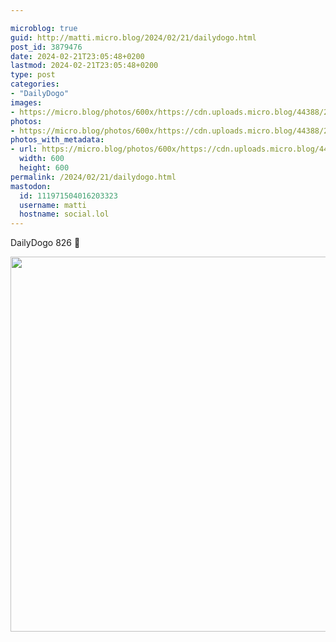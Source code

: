 ```yaml
---

microblog: true
guid: http://matti.micro.blog/2024/02/21/dailydogo.html
post_id: 3879476
date: 2024-02-21T23:05:48+0200
lastmod: 2024-02-21T23:05:48+0200
type: post
categories:
- "DailyDogo"
images:
- https://micro.blog/photos/600x/https://cdn.uploads.micro.blog/44388/2024/945efd74fd8847b3b1be02acb13b4d62.jpg
photos:
- https://micro.blog/photos/600x/https://cdn.uploads.micro.blog/44388/2024/945efd74fd8847b3b1be02acb13b4d62.jpg
photos_with_metadata:
- url: https://micro.blog/photos/600x/https://cdn.uploads.micro.blog/44388/2024/945efd74fd8847b3b1be02acb13b4d62.jpg
  width: 600
  height: 600
permalink: /2024/02/21/dailydogo.html
mastodon:
  id: 111971504016203323
  username: matti
  hostname: social.lol
---
```

DailyDogo 826 🐶

<img src="https://micro.blog/photos/600x/https://blog.martin-haehnel.de/uploads/2024/945efd74fd8847b3b1be02acb13b4d62.jpg" width="600" height="600" alt="" />
